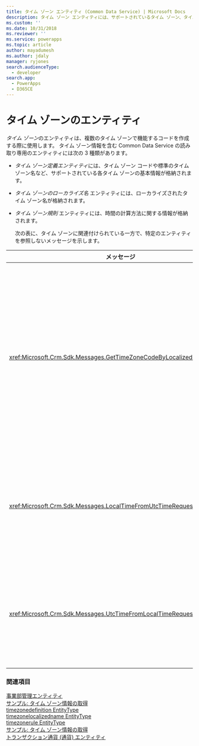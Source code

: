 ```yaml
---
title: タイム ゾーン エンティティ (Common Data Service) | Microsoft Docs
description: タイム ゾーン エンティティには、サポートされているタイム ゾーン、タイム ゾーン コード、ローカライズされたタイム ゾーンなどタイム ゾーンの情報が含まれ、時間の計算方法に関する情報が格納されています。
ms.custom: ''
ms.date: 10/31/2018
ms.reviewer: ''
ms.service: powerapps
ms.topic: article
author: mayadumesh
ms.author: jdaly
manager: ryjones
search.audienceType:
  - developer
search.app:
  - PowerApps
  - D365CE
---
```

# <a name="time-zone-entities"></a>タイム ゾーンのエンティティ

*タイム ゾーン*のエンティティは、複数のタイム ゾーンで機能するコードを作成する際に使用します。 タイム ゾーン情報を含む Common Data Service の読み取り専用のエンティティには次の 3 種類があります。  
  
- *タイム ゾーン定義エンティティ*には、タイム ゾーン コードや標準のタイム ゾーン名など、サポートされている各タイム ゾーンの基本情報が格納されます。  
  
- *タイム ゾーンのローカライズ名* エンティティには、ローカライズされたタイム ゾーン名が格納されます。  
  
- *タイム ゾーン規則* エンティティには、時間の計算方法に関する情報が格納されます。  
  
  次の表に、タイム ゾーンに関連付けられている一方で、特定のエンティティを参照しないメッセージを示します。  
  
|メッセージ|説明|  
|-------------|-----------------|  
|<xref:Microsoft.Crm.Sdk.Messages.GetTimeZoneCodeByLocalizedNameRequest>|指定されたロケールのタイム ゾーン定義をすべて取得し、表示名属性のみを返します。|  
|<xref:Microsoft.Crm.Sdk.Messages.LocalTimeFromUtcTimeRequest>|指定された UTC 時間のローカル時間を取得します。|  
|<xref:Microsoft.Crm.Sdk.Messages.UtcTimeFromLocalTimeRequest>|指定したローカル時間の UTC 時間を取得します。|  
  
### <a name="see-also"></a>関連項目  
 [事業部管理エンティティ](/dynamics365/customer-engagement/developer/business-management-entities)   
 [サンプル: タイム ゾーン情報の取得](org-service/samples/retrieve-time-zone-information.md)   
 [timezonedefinition EntityType](reference/entities/timezonedefinition.md)   
 [timezonelocalizedname EntityType](reference/entities/timezonelocalizedname.md)   
 [timezonerule EntityType](reference/entities/timezonerule.md)   
 [サンプル: タイム ゾーン情報の取得](org-service/samples/retrieve-time-zone-information.md)   
 [トランザクション通貨 (通貨) エンティティ](transaction-currency-currency-entity.md)
